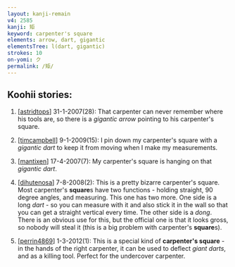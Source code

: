 ```yaml
---
layout: kanji-remain
v4: 2585
kanji: 矩
keyword: carpenter's square
elements: arrow, dart, gigantic
elementsTree: l(dart, gigantic)
strokes: 10
on-yomi: ク
permalink: /矩/
---
```


## Koohii stories: 

1) [<a href="http://kanji.koohii.com/profile/astridtops">astridtops</a>] 31-1-2007(28): That carpenter can never remember where his tools are, so there is a <em>gigantic arrow</em> pointing to his carpenter&#039;s square.

2) [<a href="http://kanji.koohii.com/profile/timcampbell">timcampbell</a>] 9-1-2009(15): I pin down my carpenter&#039;s square with a <em>gigantic dart</em> to keep it from moving when I make my measurements.

3) [<a href="http://kanji.koohii.com/profile/mantixen">mantixen</a>] 17-4-2007(7): My carpenter&#039;s square is hanging on that <em>gigantic dart</em>.

4) [<a href="http://kanji.koohii.com/profile/dihutenosa">dihutenosa</a>] 7-8-2008(2): This is a pretty bizarre carpenter&#039;s square. Most carpenter&#039;s <strong>square</strong>s have two functions - holding straight, 90 degree angles, and measuring. This one has two more. One side is a long <em>dart</em> - so you can measure with it and also stick it in the wall so that you can get a straight vertical every time. The other side is a <em>dong</em>. There is an obvious use for this, but the official one is that it looks gross, so nobody will steal it (this is a big problem with carpenter&#039;s <strong>square</strong>s).

5) [<a href="http://kanji.koohii.com/profile/perrin4869">perrin4869</a>] 1-3-2012(1): This is a special kind of <strong>carpenter&#039;s square</strong> - in the hands of the right carpenter, it can be used to deflect <em>giant darts</em>, and as a killing tool. Perfect for the undercover carpenter.

